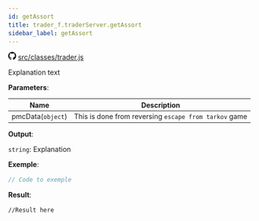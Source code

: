```yaml
---
id: getAssort
title: trader_f.traderServer.getAssort
sidebar_label: getAssort
---
```

![](/img/github.png) [src/classes/trader.js](https://github.com/TrustedSourceLeaks/LeakedServer/blob/master/src/classes/trader.js#L99)

Explanation text

**Parameters**:

Name  |   Description 
----------- |   -----------
pmcData(`object`)  |   This is done from reversing `escape from tarkov` game


**Output**:

`string`: Explanation


**Exemple**:
```js
// Code to exemple
```

**Result**:
```
//Result here
```